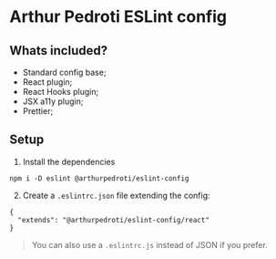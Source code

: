 # Arthur Pedroti ESLint config

## Whats included?

- Standard config base;
- React plugin;
- React Hooks plugin;
- JSX a11y plugin;
- Prettier;

## Setup

1. Install the dependencies
```
npm i -D eslint @arthurpedroti/eslint-config
```

2. Create a `.eslintrc.json` file extending the config:
```
{
  "extends": "@arthurpedroti/eslint-config/react"
}
```

> You can also use a `.eslintrc.js` instead of JSON if you prefer.

